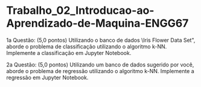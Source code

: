 # Trabalho_02_Introducao-ao-Aprendizado-de-Maquina-ENGG67

1a Questão: (5,0 pontos) Utilizando o banco de dados \Iris Flower Data Set", aborde o problema de classificação utilizando o algoritmo k-NN. Implemente a classificação em Jupyter Notebook.


2a Questão: (5,0 pontos) Utilizando um banco de dados sugerido por você, aborde o problema de regressão utilizando o algoritmo k-NN. Implemente a regressão em Jupyter Notebook.
